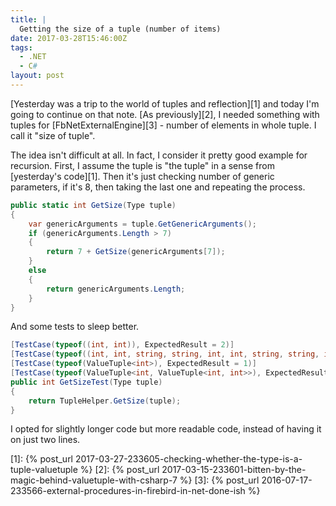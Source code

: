 ```yaml
---
title: |
  Getting the size of a tuple (number of items)
date: 2017-03-28T15:46:00Z
tags:
  - .NET
  - C#
layout: post
---
```

[Yesterday was a trip to the world of tuples and reflection][1] and today I'm going to continue on that note. [As previously][2], I needed something with tuples for [FbNetExternalEngine][3] - number of elements in whole tuple. I call it "size of tuple". 

<!-- excerpt -->

The idea isn't difficult at all. In fact, I consider it pretty good example for recursion. First, I assume the tuple is "the tuple" in a sense from [yesterday's code][1]. Then it's just checking number of generic parameters, if it's 8, then taking the last one and repeating the process.

```csharp
public static int GetSize(Type tuple)
{
	var genericArguments = tuple.GetGenericArguments();
	if (genericArguments.Length > 7)
	{
		return 7 + GetSize(genericArguments[7]);
	}
	else
	{
		return genericArguments.Length;
	}
}
```

And some tests to sleep better.

```csharp
[TestCase(typeof((int, int)), ExpectedResult = 2)]
[TestCase(typeof((int, int, string, string, int, int, string, string, int, int)), ExpectedResult = 10)]
[TestCase(typeof(ValueTuple<int>), ExpectedResult = 1)]
[TestCase(typeof(ValueTuple<int, ValueTuple<int, int>>), ExpectedResult = 2)]
public int GetSizeTest(Type tuple)
{
	return TupleHelper.GetSize(tuple);
}
```

I opted for slightly longer code but more readable code, instead of having it on just two lines.  

[1]: {% post_url 2017-03-27-233605-checking-whether-the-type-is-a-tuple-valuetuple %}
[2]: {% post_url 2017-03-15-233601-bitten-by-the-magic-behind-valuetuple-with-csharp-7 %}
[3]: {% post_url 2016-07-17-233566-external-procedures-in-firebird-in-net-done-ish %}
